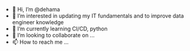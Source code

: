 - 👋 Hi, I’m @dehama
- 👀 I’m interested in updating my IT fundamentals and to improve data engineer knowledge
- 🌱 I’m currently learning CI/CD, python
- 💞️ I’m looking to collaborate on ... 
- 📫 How to reach me ...

<!---
dehama/dehama is a ✨ special ✨ repository because its `README.md` (this file) appears on your GitHub profile.
You can click the Preview link to take a look at your changes.
--->
